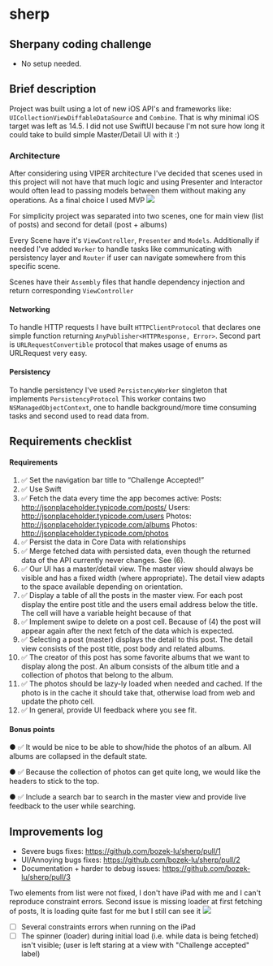 # sherp

## Sherpany coding challenge
- No setup needed.

## Brief description
Project was built using a lot of new iOS API's and frameworks like: `UICollectionViewDiffableDataSource` and `Combine`. That is why minimal iOS target was left as 14.5. I did not use SwiftUI because I'm not sure how long it could take to build simple Master/Detail UI with it :)

### Architecture
After considering using VIPER architecture I've decided that scenes used in this project will not have that much logic and using Presenter and Interactor would often lead to passing models between them without making any operations. 
As a final choice I used MVP
![](https://user-images.githubusercontent.com/5692182/131254059-55cda66e-301b-4b72-b8d1-e02e7997cc1e.png)

For simplicity project was separated into two scenes, one for main view (list of posts) and second for detail (post + albums)

Every Scene have it's `ViewController`, `Presenter` and `Models`. Additionally if needed I've added `Worker` to handle tasks like communicating with persistency layer and `Router` if user can navigate somewhere from this specific scene.

Scenes have their `Assembly` files that handle dependency injection and return corresponding `ViewController`

#### Networking
To handle HTTP requests I have built `HTTPClientProtocol` that declares one simple function returning `AnyPublisher<HTTPResponse, Error>`.
Second part is `URLRequestConvertible` protocol that makes usage of enums as URLRequest very easy.

#### Persistency
To handle persistency I've used  `PersistencyWorker` singleton that implements  `PersistencyProtocol` 
This worker contains two `NSManagedObjectContext`, one to handle background/more time consuming tasks and second used to read data from.

## Requirements checklist
#### Requirements
1. ✅ Set the navigation bar title to “Challenge Accepted!”
2. ✅ Use Swift
3. ✅ Fetch the data every time the app becomes active:
Posts: http://jsonplaceholder.typicode.com/posts/ Users: http://jsonplaceholder.typicode.com/users Photos: http://jsonplaceholder.typicode.com/albums Photos: http://jsonplaceholder.typicode.com/photos
4. ✅ Persist the data in Core Data with relationships
5. ✅ Merge fetched data with persisted data, even though the returned data of the API currently
never changes. See (6).
6. ✅ Our UI has a master/detail view. The master view should always be visible and has a fixed
width (where appropriate). The detail view adapts to the space available depending on
orientation.
7. ✅ Display a table of all the posts in the master view. For each post display the entire post title
and the users email address below the title. The cell will have a variable height because of that
8. ✅ Implement swipe to delete on a post cell. Because of (4) the post will appear again after the
next fetch of the data which is expected.
9. ✅ Selecting a post (master) displays the detail to this post. The detail view consists of the post
title, post body and related albums.
10. ✅ The creator of this post has some favorite albums that we want to display along the post. An
album consists of the album title and a collection of photos that belong to the album.
11. ✅ The photos should be lazy-ly loaded when needed and cached. If the photo is in the cache it
should take that, otherwise load from web and update the photo cell.
12. ✅ In general, provide UI feedback where you see fit.
#### Bonus points
● ✅ It would be nice to be able to show/hide the photos of an album. All albums are collapsed in the default state.

● ✅ Because the collection of photos can get quite long, we would like the headers to stick to the top.

● ✅ Include a search bar to search in the master view and provide live feedback to the user while searching.

## Improvements log
- Severe bugs fixes: https://github.com/bozek-lu/sherp/pull/1
- UI/Annoying bugs fixes: https://github.com/bozek-lu/sherp/pull/2
- Documentation + harder to debug issues: https://github.com/bozek-lu/sherp/pull/3

Two elements from list were not fixed, I don't have iPad with me and I can't reproduce constraint errors. Second issue is missing loader at first fetching of posts, It is loading quite fast for me but I still can see it
![](https://user-images.githubusercontent.com/5692182/131255297-a657d3d7-4939-4dab-83ab-14d6571baa65.png)
- [ ] Several constraints errors when running on the iPad
- [ ] The spinner (loader) during initial load (i.e. while data is being fetched) isn't visible; (user is left staring at a view with "Challenge accepted" label)
